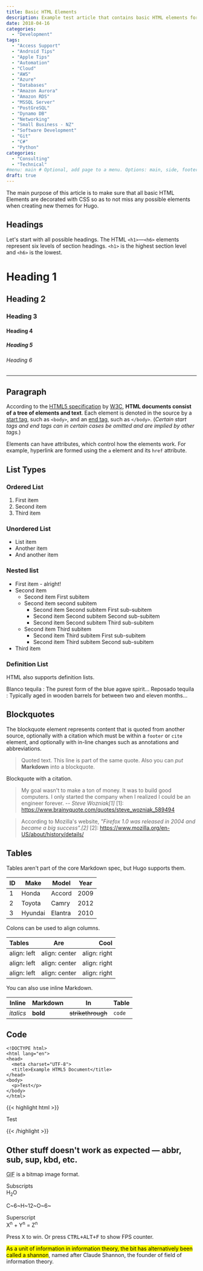 ```yaml
---
title: Basic HTML Elements
description: Example test article that contains basic HTML elements for text formatting on the Web.
date: 2018-04-16
categories:
  - "Development"
tags:
  - "Access Support"
  - "Android Tips"
  - "Apple Tips"
  - "Automation"
  - "Cloud"
  - "AWS"
  - "Azure"
  - "Databases"
  - "Amazon Aurora"
  - "Amazon RDS"
  - "MSSQL Server"
  - "PostGreSQL"
  - "Dynamo DB"
  - "Networking"
  - "Small Business - NZ"
  - "Software Development"
  - "Git"
  - "C#"
  - "Python"
categories:
  - "Consulting"
  - "Technical"
#menu: main # Optional, add page to a menu. Options: main, side, footer
draft: true
---
```


The main purpose of this article is to make sure that all basic HTML Elements are decorated with CSS so as to not miss any possible elements when creating new themes for Hugo.
<!--more-->

## Headings

Let's start with all possible headings. The HTML `<h1>`—`<h6>` elements represent six levels of section headings. `<h1>` is the highest section level and `<h6>` is the lowest.

# Heading 1
## Heading 2
### Heading 3
#### Heading 4
##### Heading 5
###### Heading 6

***

## Paragraph

According to the [HTML5 specification](https://www.w3.org/TR/html5/dom.html#elements) by [W3C](https://www.w3.org/), **HTML documents consist of a tree of elements and text**. Each element is denoted in the source by a [start tag](https://www.w3.org/TR/html5/syntax.html#syntax-start-tags), such as `<body>`, and an [end tag](https://www.w3.org/TR/html5/syntax.html#syntax-end-tags), such as `</body>`. (*Certain start tags and end tags can in certain cases be omitted and are implied by other tags.*)

Elements can have attributes, which control how the elements work. For example, hyperlink are formed using the `a` element and its `href` attribute.

## List Types

### Ordered List

1. First item
2. Second item
3. Third item

### Unordered List

* List item
* Another item
* And another item

### Nested list
* First item - alright!
* Second item
    * Second item First subitem
    * Second item second subitem
        * Second item Second subitem First sub-subitem
        * Second item Second subitem Second sub-subitem
        * Second item Second subitem Third sub-subitem
    * Second item Third subitem
        * Second item Third subitem First sub-subitem
        * Second item Third subitem Second sub-subitem
* Third item

### Definition List

HTML also supports definition lists.

Blanco tequila
: The purest form of the blue agave spirit...
Reposado tequila
: Typically aged in wooden barrels for between two and eleven months...

## Blockquotes

The blockquote element represents content that is quoted from another source, optionally with a citation which must be within a `footer` or `cite` element, and optionally with in-line changes such as annotations and abbreviations.

> Quoted text.
> This line is part of the same quote.
> Also you can *put* **Markdown** into a blockquote.

Blockquote with a citation.

> My goal wasn't to make a ton of money. It was to build good computers. I only started the company when I realized I could be an engineer forever.
> -- <cite>Steve Wozniak[1]</cite>
[1]: https://www.brainyquote.com/quotes/steve_wozniak_589494

> According to Mozilla's website, <cite>"Firefox 1.0 was released in 2004 and became a big success".[2]</cite>
[2]: https://www.mozilla.org/en-US/about/history/details/

## Tables

Tables aren't part of the core Markdown spec, but Hugo supports them.

| ID  | Make      | Model   | Year |
| --- | --------- | ------- | ---- |
| 1   | Honda     | Accord  | 2009 |
| 2   | Toyota    | Camry   | 2012 |
| 3   | Hyundai   | Elantra | 2010 |

Colons can be used to align columns.

| Tables      | Are           | Cool         |
|:----------- |:-------------:| ------------:|
| align: left | align: center | align: right |
| align: left | align: center | align: right |
| align: left | align: center | align: right |

You can also use inline Markdown.

| Inline     | Markdown  | In                | Table      |
| ---------- | --------- | ----------------- | ---------- |
| *italics*  | **bold**  | ~~strikethrough~~ | `code`     |

## Code

```
<!DOCTYPE html>
<html lang="en">
<head>
  <meta charset="UTF-8">
  <title>Example HTML5 Document</title>
</head>
<body>
  <p>Test</p>
</body>
</html>
```

{{< highlight html >}}
<!DOCTYPE html>
<html lang="en">
<head>
  <meta charset="UTF-8">
  <title>Example HTML5 Document</title>
</head>
<body>
  <p>Test</p>
</body>
</html>
{{< /highlight >}}

## Other stuff doesn't work as expected — abbr, sub, sup, kbd, etc.

<abbr title="Graphics Interchange Format">GIF</abbr> is a bitmap image format.

Subscripts  
H<sub>2</sub>O

C~6~H~12~O~6~

Superscript  
X<sup>n</sup> + Y<sup>n</sup> = Z<sup>n</sup>

Press <kbd>X</kbd> to win. Or press <kbd><kbd>CTRL</kbd>+<kbd>ALT</kbd>+<kbd>F</kbd></kbd> to show FPS counter.

<mark>As a unit of information in information theory, the bit has alternatively been called a shannon</mark>, named after Claude Shannon, the founder of field of information theory.
